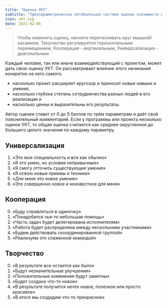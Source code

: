 ```yaml
---
title: "Оценка УКТ"
subtitle: "Трёхпараметрическая пятибалльная система оценки значимости программ, проектов и любых начинаний в целом"
icon: ukt.svg
date: 2022-02-08
---
```



<script setup>
import {reactive} from 'vue'
import { useClamp } from '@vueuse/math'

const ukt = reactive({
  y:useClamp(3,0,5),
  k:useClamp(2,0,5),
  t:useClamp(5,0,5)
  })

function drag(e) {
  let [x,y] = e.delta
  if (x>0 && y<0 || x<0 && y>0) {
    ukt.y -= y/10
    ukt.y += x/10
  } else {
    ukt.t += x / 10
    ukt.k -= y / 10
  }
}

const us = [
  {y:0,k:0,t:0},
  {y:1,k:0,t:0},
  {y:2,k:0,t:0},
  {y:3,k:0,t:0},
  {y:4,k:0,t:0},
  {y:5,k:0,t:0},
]

const ks = [
  {y:0,k:0,t:0},
  {y:0,k:1,t:0},
  {y:0,k:2,t:0},
  {y:0,k:3,t:0},
  {y:0,k:4,t:0},
  {y:0,k:5,t:0},
]

const ts = [
  {y:0,k:0,t:0},
  {y:0,k:0,t:1},
  {y:0,k:0,t:2},
  {y:0,k:0,t:3},
  {y:0,k:0,t:4},
  {y:0,k:0,t:5},
]

</script>


<ukt-ring class="cursor-pointer" v-model="ukt" v-drag="drag" />

> Чтобы изменить оценку, начните перетаскивать круг мышкой/касанием. Творчество регулируется горизонтальным перемещением, Кооперация - вертикальным, Универсализация - диагональным.

Каждый человек, так или иначе взаимодействующий с проектом, может дать свою оценку УКТ. Он рассматривает влияние этого начинания конкретно на него самого:

- насколько проект расширяет кругозор и приносит новые навыки и умения,
- насколько глубока степень сотрудничества разных людей в его реализации и
- насколько ценны и выразительны его результаты.

Автор оценки ставит от 0 до 5 баллов по трём параметрам и даёт свой пояснительный комментарий. Если у программы или проекта несколько оценок УКТ, то общая оценка считается как среднее округленное до большего целого значения по каждому параметру.


## Универсализация

<div class="flex flex-wrap">
<ukt-ring style="flex: 1 1 100px" v-for="u in us" :key="u" :modelValue="u" />
</div>

1. «Это моя специальность и все как обычно»
2. «Я это умею, но условия непривычные»
3. «Я смогу отточить существующие умения»
4. «Я освою новые приемы и техники»
5. «Для меня это новое умение»
6. «Это совершенно новое и неизвестное для меня»


## Кооперация

<div class="flex flex-wrap">
<ukt-ring style="flex: 1 1 100px" v-for="u in ks" :key="u" :modelValue="u" />
</div>


0. «Буду справляться в одиночку»
1. «Понадобится чья-то небольшая помощь»
2. «Часть задач будет делегирована исполнителям»
3. «Работа будет распределена между несколькими участниками»
4. «Будем действовать скоординированной группой»
5. «Реализуем это слаженной командой»

## Творчество

<div class="flex flex-wrap">
<ukt-ring style="flex: 1 1 100px" v-for="u in ts" :key="u" :modelValue="u" />
</div>

0. «В результате все остается как было»
1. «Будут незначительные улучшения»
2. «Положительные изменения будут заметны»
3. «Будет создано что-то новое»
4. «В результате получится нечто новое, полезное или просто красивое»
5. «В итоге мы создадим что-то прекрасное»
